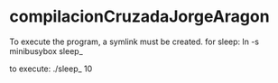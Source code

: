 # compilacionCruzadaJorgeAragon

To execute the program, a symlink must be created.
for sleep: 
ln -s minibusybox sleep_

to execute:
 ./sleep_ 10 
